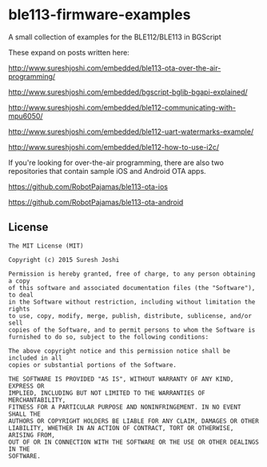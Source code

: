 # ble113-firmware-examples
A small collection of examples for the BLE112/BLE113 in BGScript

These expand on posts written here:

http://www.sureshjoshi.com/embedded/ble113-ota-over-the-air-programming/

http://www.sureshjoshi.com/embedded/bgscript-bglib-bgapi-explained/

http://www.sureshjoshi.com/embedded/ble112-communicating-with-mpu6050/

http://www.sureshjoshi.com/embedded/ble112-uart-watermarks-example/

http://www.sureshjoshi.com/embedded/ble112-how-to-use-i2c/

If you're looking for over-the-air programming, there are also two repositories that contain sample iOS and Android OTA apps.

https://github.com/RobotPajamas/ble113-ota-ios

https://github.com/RobotPajamas/ble113-ota-android


License
-------

	The MIT License (MIT)

	Copyright (c) 2015 Suresh Joshi

	Permission is hereby granted, free of charge, to any person obtaining a copy
	of this software and associated documentation files (the "Software"), to deal
	in the Software without restriction, including without limitation the rights
	to use, copy, modify, merge, publish, distribute, sublicense, and/or sell
	copies of the Software, and to permit persons to whom the Software is
	furnished to do so, subject to the following conditions:

	The above copyright notice and this permission notice shall be included in all
	copies or substantial portions of the Software.

	THE SOFTWARE IS PROVIDED "AS IS", WITHOUT WARRANTY OF ANY KIND, EXPRESS OR
	IMPLIED, INCLUDING BUT NOT LIMITED TO THE WARRANTIES OF MERCHANTABILITY,
	FITNESS FOR A PARTICULAR PURPOSE AND NONINFRINGEMENT. IN NO EVENT SHALL THE
	AUTHORS OR COPYRIGHT HOLDERS BE LIABLE FOR ANY CLAIM, DAMAGES OR OTHER
	LIABILITY, WHETHER IN AN ACTION OF CONTRACT, TORT OR OTHERWISE, ARISING FROM,
	OUT OF OR IN CONNECTION WITH THE SOFTWARE OR THE USE OR OTHER DEALINGS IN THE
	SOFTWARE.
